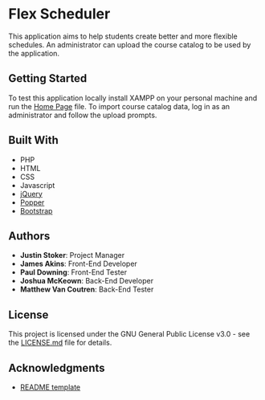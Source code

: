 # Flex Scheduler

This application aims to help students create better and more flexible schedules. An administrator can upload the course catalog to be used by the application.

## Getting Started

To test this application locally install XAMPP on your personal machine and run the [Home Page](Application/index.html) file. To import course catalog data, log in as an administrator and follow the upload prompts.

## Built With

* PHP
* HTML
* CSS
* Javascript
* [jQuery](https://code.jquery.com/jquery-3.3.1.slim.min.js)
* [Popper](https://cdnjs.cloudflare.com/ajax/libs/popper.js/1.14.7/umd/popper.min.js)
* [Bootstrap](https://stackpath.bootstrapcdn.com/bootstrap/4.3.1/js/bootstrap.min.js)

## Authors

* **Justin Stoker**: Project Manager
* **James Akins**: Front-End Developer
* **Paul Downing**: Front-End Tester
* **Joshua McKeown**: Back-End Developer
* **Matthew Van Coutren**: Back-End Tester

## License

This project is licensed under the GNU General Public License v3.0 - see the [LICENSE.md](LICENSE.md) file for details.

## Acknowledgments

* [README template](https://gist.github.com/PurpleBooth)
